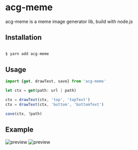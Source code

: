 # acg-meme

acg-meme is a meme image generator lib, build with node.js

## Installation
```js

$ yarn add acg-meme
```

## Usage

```js
import {get, drawText, save} from 'acg-meme'

let ctx = get(path: url | path)

ctx = drawText(ctx, 'top', 'topText')
ctx = drawText(ctx, 'bottom', 'bottomText')

save(ctx, ?path)

```


## Example

![preview]('./example/basic/basic.jpeg')
![preview]('./example/url/url.jpeg')